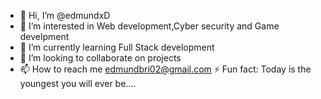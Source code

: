 - 👋 Hi, I’m @edmundxD
- 👀 I’m interested in Web development,Cyber security and Game develpment
- 🌱 I’m currently learning Full Stack development
- 💞️ I’m looking to collaborate on projects
- 📫 How to reach me edmundbri02@gmail.com
  ⚡ Fun fact: Today is the youngest you will ever be....

<!---
edmundxD/edmundxD is a ✨ special ✨ repository because its `README.md` (this file) appears on your GitHub profile.
You can click the Preview link to take a look at your changes.
--->
